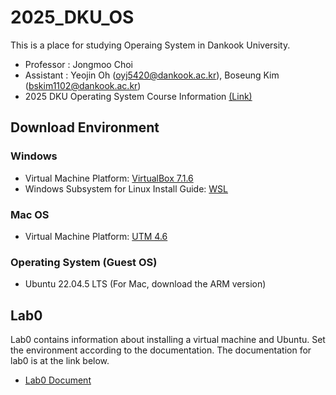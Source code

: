 # 2025_DKU_OS


This is a place for studying Operaing System in Dankook University.
- Professor : Jongmoo Choi
- Assistant : Yeojin Oh (oyj5420@dankook.ac.kr), Boseung Kim (bskim1102@dankook.ac.kr)
- 2025 DKU Operating System Course Information [(Link)](http://embedded.dankook.ac.kr/~choijm/course/course.html#OS)

## Download Environment
### Windows
- Virtual Machine Platform: [VirtualBox 7.1.6](https://www.virtualbox.org/wiki/Downloads)
- Windows Subsystem for Linux Install Guide: [WSL](https://docs.microsoft.com/ko-KR/windows/wsl/install-win10#step-4---download-the-linux-kernel-update-package)

### Mac OS
- Virtual Machine Platform: [UTM 4.6](https://mac.getutm.app/)

### Operating System (Guest OS)
- Ubuntu 22.04.5 LTS (For Mac, download the ARM version)

## Lab0
Lab0 contains information about installing a virtual machine and Ubuntu. Set the environment according to the documentation. The documentation for lab0 is at the link below.
- [Lab0 Document]()

